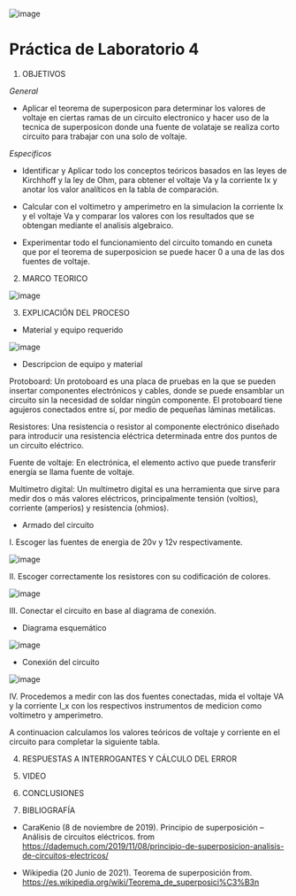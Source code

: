 ![image](https://user-images.githubusercontent.com/85137398/125888871-bc5bd21b-5eef-4e80-9e1f-ff8b16d97d36.png)

# Práctica de Laboratorio 4 

1. OBJETIVOS

*General* 

- Aplicar el teorema de superposicon para determinar los valores de voltaje en ciertas ramas de un circuito electronico y hacer uso de la tecnica de superposicon donde una fuente de volataje se realiza corto circuito para trabajar con una solo de voltaje.

*Especificos*

- Identificar y Aplicar todo los conceptos teóricos basados en las leyes de Kirchhoff y la ley de Ohm, para obtener el voltaje Va y la corriente Ix y anotar los valor analíticos en la tabla de comparación.

- Calcular con el voltimetro y amperimetro en la simulacion la corriente Ix y el voltaje Va y comparar los valores con los resultados que se obtengan mediante el analisis algebraico.

- Experimentar todo el funcionamiento del circuito tomando en cuneta que por el teorema de superposicion se puede hacer 0 a una de las dos fuentes de voltaje.

2. MARCO TEORICO

![image](https://user-images.githubusercontent.com/85137398/125894509-79687f54-007f-4ced-b723-e509aa475573.png)

3. EXPLICACIÓN DEL PROCESO

- Material y equipo requerido

![image](https://user-images.githubusercontent.com/85137398/125888278-f792207a-e0ec-4757-9fee-53b6a6e166a2.png)

- Descripcion de equipo y material

Protoboard: Un protoboard es una placa de pruebas en la que se pueden insertar componentes electrónicos y cables, donde se puede ensamblar un circuito sin la necesidad de soldar ningún componente. El protoboard tiene agujeros conectados entre sí, por medio de pequeñas láminas metálicas.

Resistores: Una resistencia o resistor al componente electrónico diseñado para introducir una resistencia eléctrica determinada entre dos puntos de un circuito eléctrico.

Fuente de voltaje: En electrónica, el elemento activo que puede transferir energía se llama fuente de voltaje.

Multímetro digital: Un multímetro digital es una herramienta que sirve para medir dos o más valores eléctricos, principalmente tensión (voltios), corriente (amperios) y resistencia (ohmios).

- Armado del circuito

I. Escoger las fuentes de energia de 20v y 12v respectivamente.

![image](https://user-images.githubusercontent.com/85137398/125888352-b6be2483-7187-4275-9572-c3ed311bd0e8.png)

II. Escoger correctamente los resistores con su codificación de colores.

![image](https://user-images.githubusercontent.com/85137398/125888388-504dd1dc-20c1-4991-8d3e-8cb8b4bb2b92.png)

III. Conectar el circuito en base al diagrama de conexión.

- Diagrama esquemático

![image](https://user-images.githubusercontent.com/85137398/125888418-4402cb41-e7f0-4886-b760-af908a84440c.png)

- Conexión del circuito

![image](https://user-images.githubusercontent.com/85137398/125888508-d2c9f735-353f-4bc7-b7f7-9e945d587f48.png)

IV. Procedemos a medir con las dos fuentes conectadas, mida el voltaje VA y la corriente I_x con los respectivos instrumentos de medicion como voltimetro y amperimetro.



A continuacion calculamos los valores teóricos de voltaje y corriente en el circuito  para completar la siguiente tabla.

4. RESPUESTAS A INTERROGANTES Y CÁLCULO DEL ERROR

5. VIDEO

6. CONCLUSIONES

7. BIBLIOGRAFÍA

- CaraKenio (8 de noviembre de 2019). Principio de superposición – Análisis de circuitos eléctricos. from https://dademuch.com/2019/11/08/principio-de-superposicion-analisis-de-circuitos-electricos/

- Wikipedia (20 Junio de 2021). Teorema de superposición from. https://es.wikipedia.org/wiki/Teorema_de_superposici%C3%B3n

